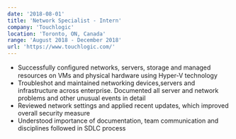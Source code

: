 ```yaml
---
date: '2018-08-01'
title: 'Network Specialist - Intern'
company: 'Touchlogic'
location: 'Toronto, ON, Canada'
range: 'August 2018 - December 2018'
url: 'https://www.touchlogic.com/'
---
```


- Successfully conﬁgured networks, servers, storage and managed resources on VMs and physical hardware using Hyper-V technology
- Troubleshot and maintained networking devices,servers and infrastructure across enterprise. Documented all server and network problems and other unusual events in detail
- Reviewed network settings and applied recent updates, which improved overall security measure
- Understood importance of documentation, team communication and disciplines followed in SDLC process
